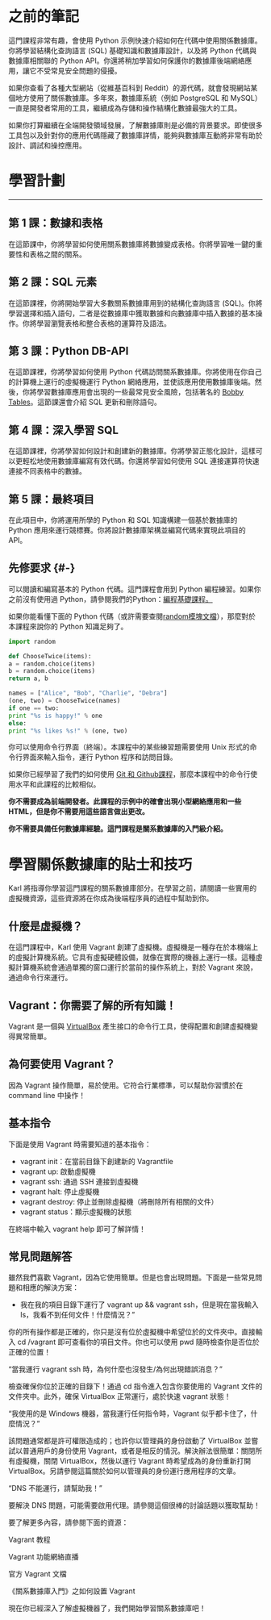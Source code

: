 # 之前的筆記
這門課程非常有趣，會使用 Python 示例快速介紹如何在代碼中使用關係數據庫。你將學習結構化查詢語言 \(SQL\) 基礎知識和數據庫設計，以及將 Python 代碼與數據庫相關聯的 Python API。你還將稍加學習如何保護你的數據庫後端網絡應用，讓它不受常見安全問題的侵擾。

如果你查看了各種大型網站（從維基百科到 Reddit）的源代碼，就會發現網站某個地方使用了關係數據庫。多年來，數據庫系統（例如 PostgreSQL 和 MySQL）一直是開發者常用的工具，繼續成為存儲和操作結構化數據最強大的工具。

如果你打算繼續在全端開發領域發展，了解數據庫則是必備的背景要求。即使很多工具包以及針對你的應用代碼隱藏了數據庫詳情，能夠與數據庫互動將非常有助於設計、調試和操控應用。

# 學習計劃

---

## 第 1 課：數據和表格

在這節課中，你將學習如何使用關系數據庫將數據變成表格。你將學習唯一鍵的重要性和表格之間的關系。

## 第 2 課：SQL 元素

在這節課裡，你將開始學習大多數關系數據庫用到的結構化查詢語言 \(SQL\)。你將學習選擇和插入語句，二者是從數據庫中獲取數據和向數據庫中插入數據的基本操作。你將學習瀏覽表格和整合表格的運算符及語法。

## 第 3 課：Python DB-API

在這節課裡，你將學習如何使用 Python 代碼訪問關系數據庫。你將使用在你自己的計算機上運行的虛擬機運行 Python 網絡應用，並使該應用使用數據庫後端。然後，你將學習數據庫應用會出現的一些最常見安全風險，包括著名的 [Bobby Tables](https://xkcd.com/327/)。這節課還會介紹 SQL 更新和刪除語句。

## 第 4 課：深入學習 SQL

在這節課裡，你將學習如何設計和創建新的數據庫。你將學習正態化設計，這樣可以更輕松地使用數據庫編寫有效代碼。你還將學習如何使用 SQL 連接運算符快速連接不同表格中的數據。

## 第 5 課：最終項目

在此項目中，你將運用所學的 Python 和 SQL 知識構建一個基於數據庫的 Python 應用來運行競標賽。你將設計數據庫架構並編寫代碼來實現此項目的 API。

## 先修要求 {#-}



可以閱讀和編寫基本的 Python 代碼。這門課程會用到 Python 編程練習。如果你之前沒有使用過 Python，請參閱我們的Python：[編程基礎課程。](https://cn.udacity.com/course/programming-foundations-with-python--ud036)

如果你能看懂下面的 Python 代碼（或許需要查閱[random模塊文檔](https://docs.python.org/2/library/random.html#random.choice)），那麼對於本課程來說你的 Python 知識足夠了。

```python
import random

def ChooseTwice(items):
a = random.choice(items)
b = random.choice(items)
return a, b

names = ["Alice", "Bob", "Charlie", "Debra"]
(one, two) = ChooseTwice(names)
if one == two:
print "%s is happy!" % one
else:
print "%s likes %s!" % (one, two)
```





你可以使用命令行界面（終端）。本課程中的某些練習題需要使用 Unix 形式的命令行界面來輸入指令，運行 Python 程序和訪問目錄。

如果你已經學習了我們的如何使用 [Git 和 Github課程](https://cn.udacity.com/course/how-to-use-git-and-github--ud775/)，那麼本課程中的命令行使用水平和此課程的比較相似。

**你不需要成為前端開發者。此課程的示例中的確會出現小型網絡應用和一些 HTML，但是你不需要用這些語言做出更改。**

**你不需要具備任何數據庫經驗。這門課程是關系數據庫的入門級介紹。**


#
# 學習關係數據庫的貼士和技巧

Karl 將指導你學習這門課程的關系數據庫部分。在學習之前，請閱讀一些實用的虛擬機資源，這些資源將在你成為後端程序員的過程中幫助到你。



## 什麼是虛擬機？

在這門課程中，Karl 使用 Vagrant 創建了虛擬機。虛擬機是一種存在於本機端上的虛擬計算機系統。它具有虛擬硬體設備，就像在實際的機器上運行一樣。這種虛擬計算機系統會通過單獨的窗口運行於當前的操作系統上，對於 Vagrant 來說，通過命令行來運行。



## Vagrant：你需要了解的所有知識！

Vagrant 是一個與 [VirtualBox](https://www.virtualbox.org/) 產生接口的命令行工具，使得配置和創建虛擬機變得異常簡單。



## 為何要使用 Vagrant？

因為 Vagrant 操作簡單，易於使用。它符合行業標準，可以幫助你習慣於在 command line 中操作！



## 基本指令

下面是使用 Vagrant 時需要知道的基本指令：

* vagrant init：在當前目錄下創建新的 Vagrantfile
* vagrant up: 啟動虛擬機
* vagrant ssh: 通過 SSH 連接到虛擬機
* vagrant halt: 停止虛擬機
* vagrant destroy: 停止並刪除虛擬機（將刪除所有相關的文件）
* vagrant status：顯示虛擬機的狀態

在終端中輸入 vagrant help 即可了解詳情！



## 常見問題解答

雖然我們喜歡 Vagrant，因為它使用簡單。但是也會出現問題。下面是一些常見問題和相應的解決方案：



* 我在我的項目目錄下運行了 vagrant up && vagrant ssh，但是現在當我輸入 ls，我看不到任何文件！什麼情況？”

你的所有操作都是正確的，你只是沒有位於虛擬機中希望位於的文件夾中。直接輸入 cd /vagrant 即可查看你的項目文件。你也可以使用 pwd 隨時檢查你是否位於正確的位置！

“當我運行 vagrant ssh 時，為何什麼也沒發生/為何出現錯誤消息？”

檢查確保你位於正確的目錄下！通過 cd 指令進入包含你要使用的 Vagrant 文件的文件夾中。此外，確保 VirtualBox 正常運行，處於快速 vagrant 狀態！

“我使用的是 Windows 機器，當我運行任何指令時，Vagrant 似乎都卡住了，什麼情況？”

該問題通常都是許可權限造成的；也許你以管理員的身份啟動了 VirtualBox 並嘗試以普通用戶的身份使用 Vagrant，或者是相反的情況。解決辦法很簡單：關閉所有虛擬機，關閉 VirtualBox，然後以運行 Vagrant 時希望成為的身份重新打開 VirtualBox。另請參閱這篇關於如何以管理員的身份運行應用程序的文章。

“DNS 不能運行，請幫助我！”

要解決 DNS 問題，可能需要啟用代理。請參閱這個很棒的討論話題以獲取幫助！

要了解更多內容，請參閱下面的資源：



Vagrant 教程

Vagrant 功能網絡直播

官方 Vagrant 文檔

《關系數據庫入門》之如何設置 Vagrant

現在你已經深入了解虛擬機器了，我們開始學習關系數據庫吧！
